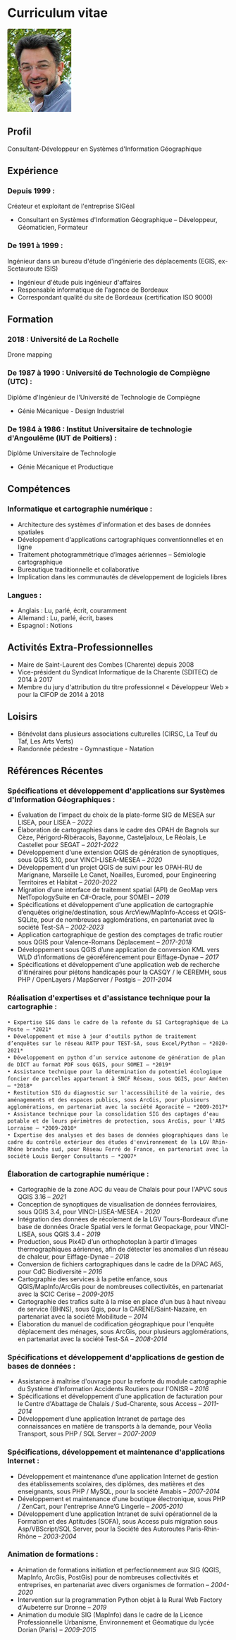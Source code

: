 # Curriculum vitae

![Photo CD](https://github.com/sigeal/cv/blob/master/images/cd.jpg)

## Profil
Consultant-Développeur en Systèmes d'Information Géographique

## Expérience

### Depuis 1999 :
Créateur et exploitant de l'entreprise SIGéal  
- Consultant en Systèmes d'Information Géographique – Développeur, Géomaticien, Formateur

### De 1991 à 1999 :
Ingénieur dans un bureau d'étude d'ingénierie des déplacements (EGIS, ex-Scetauroute ISIS)  
- Ingénieur d'étude puis ingénieur d'affaires
- Responsable informatique de l'agence de Bordeaux
- Correspondant qualité du site de Bordeaux (certification ISO 9000)

## Formation

### 2018 : Université de La Rochelle
Drone mapping

### De 1987 à 1990 : Université de Technologie de Compiègne (UTC) :
Diplôme d'Ingénieur de l'Université de Technologie de Compiègne  
- Génie Mécanique - Design Industriel

### De 1984 à 1986 : Institut Universitaire de technologie d'Angoulême (IUT de Poitiers) :
Diplôme Universitaire de Technologie  
- Génie Mécanique et Productique

## Compétences

### Informatique et cartographie numérique :
- Architecture des systèmes d'information et des bases de données spatiales
- Développement d'applications cartographiques conventionnelles et en ligne
- Traitement photogrammétrique d’images aériennes – Sémiologie cartographique
- Bureautique traditionnelle et collaborative
- Implication dans les communautés de développement de logiciels libres

### Langues :
- Anglais :	Lu, parlé, écrit, couramment
- Allemand : Lu, parlé, écrit, bases
- Espagnol : Notions

## Activités Extra-Professionnelles

- Maire de Saint-Laurent des Combes (Charente) depuis 2008
- Vice-président du Syndicat Informatique de la Charente (SDITEC) de 2014 à 2017
- Membre du jury d'attribution du titre professionnel « Développeur Web » pour la CIFOP de 2014 à 2018

## Loisirs

- Bénévolat dans plusieurs associations culturelles (CIRSC, La Teuf du Taf, Les Arts Verts)
- Randonnée pédestre - Gymnastique - Natation

## Références Récentes

### Spécifications et développement d'applications sur Systèmes d'Information Géographiques :
- Évaluation de l’impact du choix de la plate-forme SIG de MESEA sur LISEA, pour LISEA – *2022*
- Élaboration de cartographies dans le cadre des OPAH de Bagnols sur Cèze, Périgord-Ribéracois, Bayonne, Casteljaloux, Le Réolais, Le Castellet pour SEGAT – *2021-2022*
- Développement d'une extension QGIS de génération de synoptiques, sous QGIS 3.10, pour VINCI-LISEA-MESEA – *2020*
- Développement d'un projet QGIS de suivi pour les OPAH-RU de Marignane, Marseille Le Canet, Noailles, Euromed, pour Engineering Territoires et Habitat – *2020-2022*
- Migration d’une interface de traitement spatial (API) de GeoMap vers NetTopologySuite en C#-Oracle, pour SOMEI – *2019*
- Spécifications et développement d'une application de cartographie d’enquêtes origine/destination, sous ArcView/MapInfo-Access et QGIS-SQLite, pour de nombreuses agglomérations, en partenariat avec la société Test-SA – *2002-2023*
- Application cartographique de gestion des comptages de trafic routier sous QGIS pour Valence-Romans Déplacement – *2017-2018*
- Développement sous QGIS d’une application de conversion KML vers WLD d’informations de géoréférencement pour Eiffage-Dynae – *2017*
- Spécifications et développement d'une application web de recherche d'itinéraires pour piétons handicapés pour la CASQY / le CEREMH, sous PHP / OpenLayers / MapServer / Postgis – *2011-2014*

### Réalisation d'expertises et d'assistance technique pour la cartographie :
    • Expertise SIG dans le cadre de la refonte du SI Cartographique de La Poste – *2021*
    • Développement et mise à jour d'outils python de traitement d’enquêtes sur le réseau RATP pour TEST-SA, sous Excel/Python – *2020-2021*
    • Développement en python d’un service autonome de génération de plan de DICT au format PDF sous QGIS, pour SOMEI – *2019*
    • Assistance technique pour la détermination du potentiel écologique foncier de parcelles appartenant à SNCF Réseau, sous QGIS, pour Améten – *2018*
    • Restitution SIG du diagnostic sur l'accessibilité de la voirie, des aménagements et des espaces publics, sous ArcGis, pour plusieurs agglomérations, en partenariat avec la société Agoracité – *2009-2017*
    • Assistance technique pour la consolidation SIG des captages d'eau potable et de leurs périmètres de protection, sous ArcGis, pour l'ARS Lorraine – *2009-2010*
    • Expertise des analyses et des bases de données géographiques dans le cadre du contrôle extérieur des études d'environnement de la LGV Rhin-Rhône branche sud, pour Réseau Ferré de France, en partenariat avec la société Louis Berger Consultants – *2007*

### Élaboration de cartographie numérique :
- Cartographie de la zone AOC du veau de Chalais pour pour l'APVC sous QGIS 3.16 – *2021*
- Conception de synoptiques de visualisation de données ferroviaires, sous QGIS 3.4, pour VINCI-LISEA-MESEA - *2020*
- Intégration des données de récolement de la LGV Tours-Bordeaux d’une base de données Oracle Spatial vers le format Geopackage, pour VINCI-LISEA, sous QGIS 3.4 - *2019*
- Production, sous Pix4D d’un orthophotoplan à partir d’images thermographiques aériennes, afin de détecter les anomalies d’un réseau de chaleur, pour Eiffage-Dynae – *2018*
- Conversion de fichiers cartographiques dans le cadre de la DPAC A65, pour CdC Biodiversité – *2016*
- Cartographie des services à la petite enfance, sous QGIS/MapInfo/ArcGis pour de nombreuses collectivités, en partenariat avec la SCIC Cerise – *2009-2015*
- Cartographie des trafics suite à la mise en place d'un bus à haut niveau de service (BHNS), sous Qgis, pour la CARENE/Saint-Nazaire, en partenariat avec la société Mobilitude – *2014*
- Élaboration du manuel de codification géographique pour l'enquête déplacement des ménages, sous ArcGis, pour plusieurs agglomérations, en partenariat avec la société Test-SA – *2008-2014*

### Spécifications et développement d'applications de gestion de bases de données :
- Assistance à maîtrise d'ouvrage pour la refonte du module cartographie du Système d’Information Accidents Routiers pour l'ONISR – *2016*
- Spécifications et développement d'une application de facturation pour le Centre d'Abattage de Chalais / Sud-Charente, sous Access – *2011-2014*
- Développement d’une application Intranet de partage des connaissances en matière de transports à la demande, pour Véolia Transport, sous PHP / SQL Server – *2007-2009*

### Spécifications, développement et maintenance d'applications Internet :
- Développement et maintenance d’une application Internet de gestion des établissements scolaires, des diplômes, des matières et des enseignants, sous PHP / MySQL, pour la société Amabis – *2007-2014*
- Développement et maintenance d'une boutique électronique, sous PHP / ZenCart, pour l'entreprise Anne’G Lingerie – *2005-2010*
- Développement d’une application Intranet de suivi opérationnel de la Formation et des Aptitudes (SOFA), sous Access puis migration sous Asp/VBScript/SQL Server, pour la Société des Autoroutes Paris-Rhin-Rhône – *2003-2004*

### Animation de formations :
- Animation de formations initiation et perfectionnement aux SIG (QGIS, MapInfo, ArcGis, PostGis) pour de nombreuses collectivités et entreprises, en partenariat avec divers organismes de formation – *2004-2020*
- Intervention sur la programmation Python objet à la Rural Web Factory d'Aubeterre sur Dronne – *2019*
- Animation du module SIG (MapInfo) dans le cadre de la Licence Professionnelle Urbanisme, Environnement et Géomatique du lycée Dorian (Paris) – *2009-2015*
